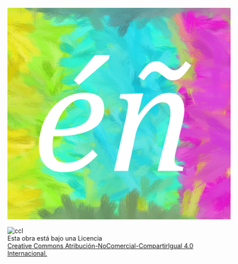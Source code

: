 


[![logo](/a/logo_.png)](temas/index.md)

![ccl](https://licensebuttons.net/l/by-nc-sa/4.0/88x31.png)  
Esta obra está bajo una Licencia  
[Creative Commons Atribución-NoComercial-CompartirIgual 4.0 Internacional.](http://creativecommons.org/licenses/by-nc-sa/4.0/)
